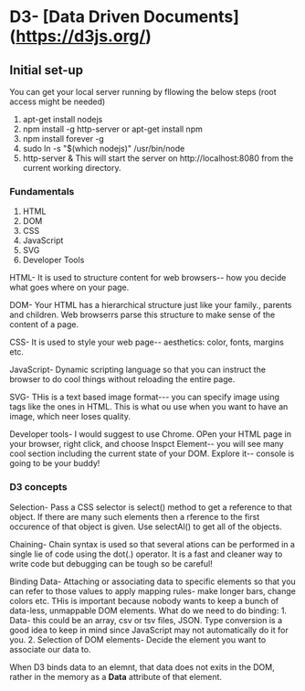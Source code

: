 # D3- [Data Driven Documents] (https://d3js.org/)

## Initial set-up

You can get your local server running by fllowing the below steps (root access might be needed)

1. apt-get install nodejs
2. npm install -g http-server or apt-get install npm
3. npm install forever -g
4. sudo ln -s "$(which nodejs)" /usr/bin/node
5. http-server & 
This will start the server on http://localhost:8080 from the current working directory.

### Fundamentals

1. HTML
2. DOM
3. CSS
4. JavaScript
5. SVG
6. Developer Tools


HTML- It is used to structure content for web browsers-- how you decide what goes where on your page. 

DOM- Your HTML has a hierarchical structure just like your family., parents and children. Web browserrs parse this structure to make sense of the content of a page.

CSS- It is used to style your web page-- aesthetics: color, fonts, margins etc.

JavaScript- Dynamic scripting language so that you can instruct the browser to do cool things without reloading the entire page.

SVG- THis is a text based image format--- you can specify image using tags like the ones in HTML. This is what ou use when you want to have an image, which neer loses quality. 

Developer tools- I would suggest to use Chrome. OPen your HTML page in your browser, right click, and choose Inspct Element-- you will see many cool section including the current state of your DOM. Explore it-- console is going to be your buddy!

### D3 concepts

Selection- Pass a CSS selector is select() method to get a reference to that object. If there are many such elements then a rference to the first occurence of that object is given. Use selectAl() to get all of the objects.

Chaining- Chain syntax is used so that several ations can be performed in a single lie of code using the dot(.) operator. It is a fast and cleaner way to write code but debugging can be tough so be careful!

Binding Data- Attaching or associating data to specific elements so that you can refer to those values to apply mapping rules- make longer bars, change colors etc. THis is important because nobody wants to keep a bunch of data-less, unmappable DOM elements. What do we need to do binding:
	1. Data- this could be an array, csv or tsv files, JSON. Type conversion is a good idea to keep in mind since JavaScript may not automatically do it for you.
	2. Selection of DOM elements- Decide the element you want to associate our data to.

When D3 binds data to an elemnt, that data does not exits in the DOM, rather in the memory as a __Data__ attribute of that element.







